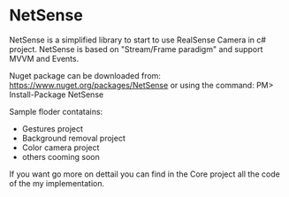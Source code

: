 # NetSense


NetSense is a simplified library to start to use RealSense Camera in c# project.
NetSense is based on "Stream/Frame paradigm" and support MVVM and Events.

Nuget package can be downloaded from: https://www.nuget.org/packages/NetSense
or using the command:  PM> Install-Package NetSense

Sample floder contatains:
  * Gestures project
  * Background removal project
  * Color camera project
  * others cooming soon


If you want go more on dettail you can find in the Core project all the code of the my implementation.

